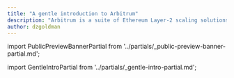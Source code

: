```yaml
---
title: "A gentle introduction to Arbitrum"
description: "Arbitrum is a suite of Ethereum Layer-2 scaling solutions that you can use to build decentralized apps (dApps). This guide introduces you to the Arbitrum suite of products and explains how developers can use each of them to build fast and secure dApps."
author: dzgoldman
---
```


import PublicPreviewBannerPartial from '../partials/_public-preview-banner-partial.md'; 

<PublicPreviewBannerPartial />

import GentleIntroPartial from '../partials/_gentle-intro-partial.md';

<GentleIntroPartial />